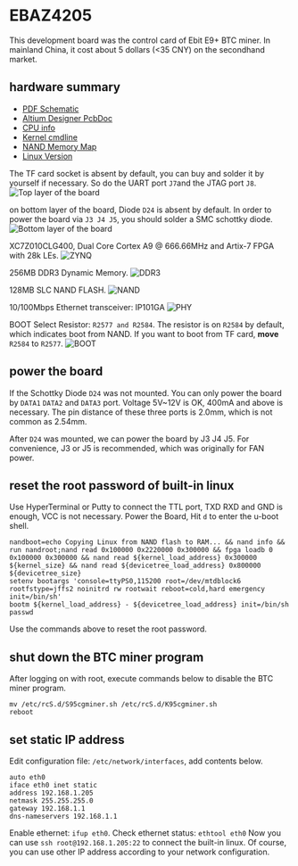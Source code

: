 # EBAZ4205

This development board was the control card of Ebit E9+ BTC miner. In mainland China, it cost about 5 dollars (<35 CNY) on the secondhand market.

## hardware summary

- [PDF Schematic](HW/EBAZ4205.pdf)
- [Altium Designer PcbDoc](HW/EBAZ4205.PcbDoc) 
- [CPU info](proc/cpuinfo)
- [Kernel cmdline](proc/cmdline)
- [NAND Memory Map](proc/mtd)
- [Linux Version](proc/version)

The TF card socket is absent by default, you can buy and solder it by yourself if necessary. So do the UART port `J7`and the JTAG port `J8`.
![Top layer of the board](image/01-PCB-TL.jpg)

on bottom layer of the board, Diode `D24` is absent by default.  In order to power the board via `J3 J4 J5`, you should solder a SMC schottky diode.
![Bottom layer of the board](image/02-PCB-BL.jpg)

XC7Z010CLG400, Dual Core Cortex A9 @ 666.66MHz and Artix-7 FPGA with 28k LEs.
![ZYNQ](image/03-ZYNQ.jpg)

256MB DDR3 Dynamic Memory.
![DDR3](image/04-DDR3.jpg)

128MB SLC NAND FLASH.
![NAND](image/05-NAND.jpg)

10/100Mbps Ethernet transceiver: IP101GA
![PHY](image/06-PHY.jpg)

BOOT Select Resistor: `R2577 and R2584`. The resistor is on `R2584` by default, which indicates boot from NAND. If you want to boot from TF card, **move** `R2584` to `R2577`.
![BOOT](image/07-BOOT.jpg)

## power the board

If the Schottky Diode `D24` was not mounted. You can only power the board by `DATA1` `DATA2` and `DATA3` port. Voltage 5V~12V is OK, 400mA and above is necessary. The pin distance of these three ports is 2.0mm, which is not common as 2.54mm.

After `D24` was mounted, we can power the board by J3 J4 J5. For convenience, J3 or J5 is recommended, which was originally for FAN power.

## reset the root password of built-in linux

Use HyperTerminal or Putty to connect the TTL port, TXD RXD and GND is enough, VCC is not necessary. Power the Board, Hit `d` to enter the u-boot shell.

```
nandboot=echo Copying Linux from NAND flash to RAM... && nand info && run nandroot;nand read 0x100000 0x2220000 0x300000 && fpga loadb 0 0x100000 0x300000 && nand read ${kernel_load_address} 0x300000 ${kernel_size} && nand read ${devicetree_load_address} 0x800000 ${devicetree_size}
setenv bootargs 'console=ttyPS0,115200 root=/dev/mtdblock6 rootfstype=jffs2 noinitrd rw rootwait reboot=cold,hard emergency init=/bin/sh'
bootm ${kernel_load_address} - ${devicetree_load_address} init=/bin/sh
passwd
```

Use the commands above to reset the root password.

## shut down the BTC miner program

After logging on with root, execute commands below to disable the BTC miner program.

```
mv /etc/rcS.d/S95cgminer.sh /etc/rcS.d/K95cgminer.sh
reboot
```

## set static IP address

Edit configuration file: `/etc/network/interfaces`, add contents below.

```
auto eth0
iface eth0 inet static
address 192.168.1.205
netmask 255.255.255.0
gateway 192.168.1.1
dns-nameservers 192.168.1.1
```

Enable ethernet: `ifup eth0`.
Check ethernet status: `ethtool eth0`
Now you can use `ssh root@192.168.1.205:22` to connect the built-in linux.
Of course, you can use other IP address according to your network configuration.